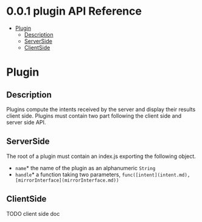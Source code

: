 <!-- version -->
# 0.0.1 plugin API Reference
<!-- end version -->

<!-- toc -->
  - [Plugin](#plugin)
    - [Description](#description)
    - [ServerSide](#serverside)
    - [ClientSide](#clientside)
<!-- end toc -->

# Plugin

## Description

Plugins compute the intents received by the server and display their results client side.
Plugins must contain two part following the client side and server side API.

## ServerSide

The root of a plugin must contain an index.js exporting the following object.

  - `name`* the name of the plugin as an alphanumeric `String`
  - `handle`* a function taking two parameters, `func([intent](intent.md), [mirrorInterface](mirrorInterface.md))`

## ClientSide

TODO client side doc
